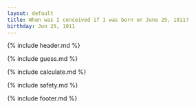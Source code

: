 ```yaml
---
layout: default
title: When was I conceived if I was born on June 25, 1911?
birthday: Jun 25, 1911
---
```


{% include header.md %}

{% include guess.md %}

{% include calculate.md %}

{% include safety.md %}

{% include footer.md %}



